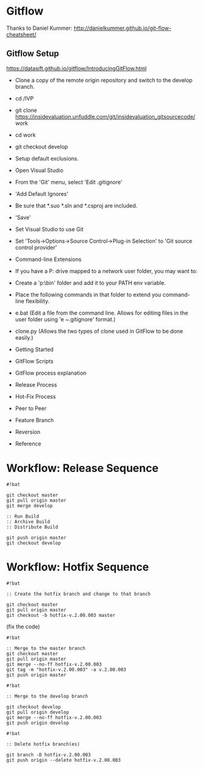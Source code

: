 Gitflow
=======
Thanks to Daniel Kummer: http://danielkummer.github.io/git-flow-cheatsheet/

## Gitflow Setup
https://datasift.github.io/gitflow/IntroducingGitFlow.html

* Clone a copy of the remote origin repository and switch to the develop branch.
* cd /IVP
* git clone https://insidevaluation.unfuddle.com/git/insidevaluation_gitsourcecode/ work
* cd work
* git checkout develop
* Setup default exclusions.
* Open Visual Studio
* From the 'Git' menu, select 'Edit .gitignore'
* 'Add Default Ignores'
* Be sure that *.suo *.sln and *.csproj are included.
* 'Save'
* Set Visual Studio to use Git
* Set 'Tools->Options->Source Control->Plug-in Selection' to 'Git source control provider'
* Command-line Extensions
* If you have a P: drive mapped to a network user folder, you may want to:
* Create a 'p:\bin' folder and add it to your PATH env variable.
* Place the following commands in that folder to extend you command-line flexibility.
* e.bat (Edit a file from the command line.  Allows for editing files in the user folder using 'e ~\.gitignore' format.)
* clone.py (Allows the two types of clone used in GitFlow to be done easily.)

* Getting Started
* GitFlow Scripts
* GitFlow process explanation
* Release Process
* Hot-Fix Process
* Peer to Peer
* Feature Branch
* Reversion
* Reference

# Workflow: Release Sequence #
```
#!bat

git checkout master
git pull origin master
git merge develop

:: Run Build
:: Archive Build
:: Distribute Build

git push origin master
git checkout develop

```

# Workflow: Hotfix Sequence #
```
#!bat

:: Create the hotfix branch and change to that branch

git checkout master
git pull origin master
git checkout -b hotfix-v.2.00.003 master
```
 
(fix the code)
 

```
#!bat

:: Merge to the master branch
git checkout master
git pull origin master
git merge --no-ff hotfix-v.2.00.003
git tag -m "hotfix-v.2.00.003" -a v.2.00.003
git push origin master
```
 

```
#!bat

:: Merge to the develop branch

git checkout develop
git pull origin develop
git merge --no-ff hotfix-v.2.00.003
git push origin develop
```
 

```
#!bat

:: Delete hotfix branch(es)

git branch -D hotfix-v.2.00.003
git push origin --delete hotfix-v.2.00.003
```
